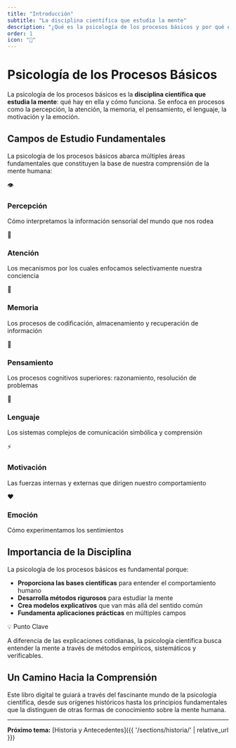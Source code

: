 ```yaml
---
title: "Introducción"
subtitle: "La disciplina científica que estudia la mente"
description: "¿Qué es la psicología de los procesos básicos y por qué es importante?"
order: 1
icon: "🧠"
---
```


# Psicología de los Procesos Básicos

La psicología de los procesos básicos es la **disciplina científica que estudia la mente**: qué hay en ella y cómo funciona. Se enfoca en procesos como la percepción, la atención, la memoria, el pensamiento, el lenguaje, la motivación y la emoción.

## Campos de Estudio Fundamentales

La psicología de los procesos básicos abarca múltiples áreas fundamentales que constituyen la base de nuestra comprensión de la mente humana:

<div class="process-grid">
    <div class="process-card">
        <div class="process-icon">👁️</div>
        <h3>Percepción</h3>
        <p>Cómo interpretamos la información sensorial del mundo que nos rodea</p>
    </div>
    <div class="process-card">
        <div class="process-icon">🎯</div>
        <h3>Atención</h3>
        <p>Los mecanismos por los cuales enfocamos selectivamente nuestra conciencia</p>
    </div>
    <div class="process-card">
        <div class="process-icon">💭</div>
        <h3>Memoria</h3>
        <p>Los procesos de codificación, almacenamiento y recuperación de información</p>
    </div>
    <div class="process-card">
        <div class="process-icon">🧠</div>
        <h3>Pensamiento</h3>
        <p>Los procesos cognitivos superiores: razonamiento, resolución de problemas</p>
    </div>
    <div class="process-card">
        <div class="process-icon">💬</div>
        <h3>Lenguaje</h3>
        <p>Los sistemas complejos de comunicación simbólica y comprensión</p>
    </div>
    <div class="process-card">
        <div class="process-icon">⚡</div>
        <h3>Motivación</h3>
        <p>Las fuerzas internas y externas que dirigen nuestro comportamiento</p>
    </div>
    <div class="process-card">
        <div class="process-icon">❤️</div>
        <h3>Emoción</h3>
        <p>Cómo experimentamos los sentimientos</p>
    </div>
</div>

## Importancia de la Disciplina

La psicología de los procesos básicos es fundamental porque:

- **Proporciona las bases científicas** para entender el comportamiento humano
- **Desarrolla métodos rigurosos** para estudiar la mente
- **Crea modelos explicativos** que van más allá del sentido común
- **Fundamenta aplicaciones prácticas** en múltiples campos

<div class="callout callout-info">
    <div class="callout-header">
        <span class="callout-icon">💡</span>
        <span class="callout-title">Punto Clave</span>
    </div>
    <p>A diferencia de las explicaciones cotidianas, la psicología científica busca entender la mente a través de métodos empíricos, sistemáticos y verificables.</p>
</div>

## Un Camino Hacia la Comprensión

Este libro digital te guiará a través del fascinante mundo de la psicología científica, desde sus orígenes históricos hasta los principios fundamentales que la distinguen de otras formas de conocimiento sobre la mente humana.

---

**Próximo tema:** [Historia y Antecedentes]({{ '/sections/historia/' | relative_url }})
